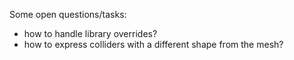 Some open questions/tasks:
- how to handle library overrides?
- how to express colliders with a different shape from the mesh?